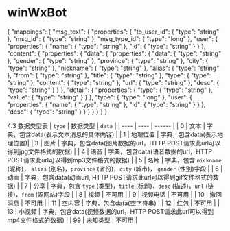 # winWxBot
{
  "mappings": {
    "msg_text": {
      "properties": {
        "to_user_id": {
          "type": "string"
        },
        "msg_id": {
          "type": "string"
        },
        "msg_type_id": {
          "type": "long"
        },
        "user": {
          "properties": {
            "name": {
              "type": "string"
            },
            "id": {
              "type": "string"
            }
          }
        },
        "content": {
          "properties": {
            "data": {
              "properties": {
                "data": {
                  "type": "string"
                },
                "gender": {
                  "type": "string"
                },
                "province": {
                  "type": "string"
                },
                "city": {
                  "type": "string"
                },
                "nickname": {
                  "type": "string"
                },
                "alias": {
                  "type": "string"
                },
                "from": {
                  "type": "string"
                },
                "title": {
                  "type": "string"
                },
                "type": {
                  "type": "string"
                },
                "content": {
                  "type": "string"
                },
                "url": {
                  "type": "string"
                },
                "desc": {
                  "type": "string"
                }
              }
            },
            "detail": {
              "properties": {
                "type": {
                  "type": "string"
                },
                "value": {
                  "type": "string"
                }
              }
            },
            "type": {
              "type": "long"
            },
            "user": {
              "properties": {
                "name": {
                  "type": "string"
                },
                "id": {
                  "type": "string"
                }
              }
            },
            "desc": {
              "type": "string"
            }
          }
        }
      }
    }
  }
}

4.3 数据类型表
| `type` | 数据类型 | `data` |
| ---- | ---- | ------ |
| 0 | 文本 | 字典，包含data(表示文本消息的具体内容) |
| 1 | 地理位置 | 字典，包含data(表示地理位置)|
| 3 | 图片 | 字典，包含data(图片数据的url，HTTP POST请求此url可以得到jpg文件格式的数据) |
| 4 | 语音 | 字典，包含data(语音数据的url，HTTP POST请求此url可以得到mp3文件格式的数据) |
| 5 | 名片 | 字典，包含 `nickname` (昵称)， `alias` (别名)，`province` (省份)，`city` (城市)， `gender` (性别)字段 |
| 6 | 动画 | 字典，包含data(动画url, HTTP POST请求此url可以得到gif文件格式的数据) |
| 7 | 分享 | 字典，包含 `type` (类型)，`title` (标题)，`desc` (描述)，`url` (链接)，`from` (源网站)字段 |
| 8 | 视频 | 不可用 |
| 9 | 视频电话 | 不可用 |
| 10 | 撤回消息 | 不可用 |
| 11 | 空内容 | 字典，包含data(空字符串) |
| 12 | 红包 | 不可用 |
| 13 | 小视频 | 字典，包含data(视频数据的url，HTTP POST请求此url可以得到mp4文件格式的数据) |
| 99 | 未知类型 | 不可用 |
